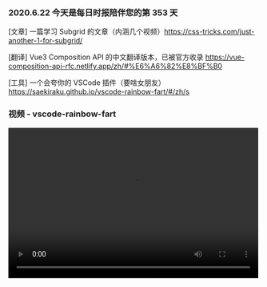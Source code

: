 ### 2020.6.22 今天是每日时报陪伴您的第 353 天

[文章] 一篇学习 Subgrid 的文章（内涵几个视频）<https://css-tricks.com/just-another-1-for-subgrid/>

[翻译] Vue3 Composition API 的中文翻译版本，已被官方收录 <https://vue-composition-api-rfc.netlify.app/zh/#%E6%A6%82%E8%BF%B0>

[工具] 一个会夸你的 VSCode 插件（要啥女朋友）<https://saekiraku.github.io/vscode-rainbow-fart/#/zh/s>

### 视频 - vscode-rainbow-fart

<video src="https://saekiraku.oss-cn-beijing.aliyuncs.com/github/vscode-rainbow-fart/showoff-1.mp4" controls="controls" width="500" height="300" />
